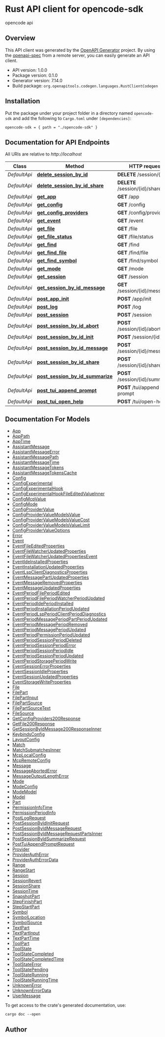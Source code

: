 # Rust API client for opencode-sdk

opencode api


## Overview

This API client was generated by the [OpenAPI Generator](https://openapi-generator.tech) project.  By using the [openapi-spec](https://openapis.org) from a remote server, you can easily generate an API client.

- API version: 1.0.0
- Package version: 0.1.0
- Generator version: 7.14.0
- Build package: `org.openapitools.codegen.languages.RustClientCodegen`

## Installation

Put the package under your project folder in a directory named `opencode-sdk` and add the following to `Cargo.toml` under `[dependencies]`:

```
opencode-sdk = { path = "./opencode-sdk" }
```

## Documentation for API Endpoints

All URIs are relative to *http://localhost*

Class | Method | HTTP request | Description
------------ | ------------- | ------------- | -------------
*DefaultApi* | [**delete_session_by_id**](docs/DefaultApi.md#delete_session_by_id) | **DELETE** /session/{id} | 
*DefaultApi* | [**delete_session_by_id_share**](docs/DefaultApi.md#delete_session_by_id_share) | **DELETE** /session/{id}/share | 
*DefaultApi* | [**get_app**](docs/DefaultApi.md#get_app) | **GET** /app | 
*DefaultApi* | [**get_config**](docs/DefaultApi.md#get_config) | **GET** /config | 
*DefaultApi* | [**get_config_providers**](docs/DefaultApi.md#get_config_providers) | **GET** /config/providers | 
*DefaultApi* | [**get_event**](docs/DefaultApi.md#get_event) | **GET** /event | 
*DefaultApi* | [**get_file**](docs/DefaultApi.md#get_file) | **GET** /file | 
*DefaultApi* | [**get_file_status**](docs/DefaultApi.md#get_file_status) | **GET** /file/status | 
*DefaultApi* | [**get_find**](docs/DefaultApi.md#get_find) | **GET** /find | 
*DefaultApi* | [**get_find_file**](docs/DefaultApi.md#get_find_file) | **GET** /find/file | 
*DefaultApi* | [**get_find_symbol**](docs/DefaultApi.md#get_find_symbol) | **GET** /find/symbol | 
*DefaultApi* | [**get_mode**](docs/DefaultApi.md#get_mode) | **GET** /mode | 
*DefaultApi* | [**get_session**](docs/DefaultApi.md#get_session) | **GET** /session | 
*DefaultApi* | [**get_session_by_id_message**](docs/DefaultApi.md#get_session_by_id_message) | **GET** /session/{id}/message | 
*DefaultApi* | [**post_app_init**](docs/DefaultApi.md#post_app_init) | **POST** /app/init | 
*DefaultApi* | [**post_log**](docs/DefaultApi.md#post_log) | **POST** /log | 
*DefaultApi* | [**post_session**](docs/DefaultApi.md#post_session) | **POST** /session | 
*DefaultApi* | [**post_session_by_id_abort**](docs/DefaultApi.md#post_session_by_id_abort) | **POST** /session/{id}/abort | 
*DefaultApi* | [**post_session_by_id_init**](docs/DefaultApi.md#post_session_by_id_init) | **POST** /session/{id}/init | 
*DefaultApi* | [**post_session_by_id_message**](docs/DefaultApi.md#post_session_by_id_message) | **POST** /session/{id}/message | 
*DefaultApi* | [**post_session_by_id_share**](docs/DefaultApi.md#post_session_by_id_share) | **POST** /session/{id}/share | 
*DefaultApi* | [**post_session_by_id_summarize**](docs/DefaultApi.md#post_session_by_id_summarize) | **POST** /session/{id}/summarize | 
*DefaultApi* | [**post_tui_append_prompt**](docs/DefaultApi.md#post_tui_append_prompt) | **POST** /tui/append-prompt | 
*DefaultApi* | [**post_tui_open_help**](docs/DefaultApi.md#post_tui_open_help) | **POST** /tui/open-help | 


## Documentation For Models

 - [App](docs/App.md)
 - [AppPath](docs/AppPath.md)
 - [AppTime](docs/AppTime.md)
 - [AssistantMessage](docs/AssistantMessage.md)
 - [AssistantMessageError](docs/AssistantMessageError.md)
 - [AssistantMessagePath](docs/AssistantMessagePath.md)
 - [AssistantMessageTime](docs/AssistantMessageTime.md)
 - [AssistantMessageTokens](docs/AssistantMessageTokens.md)
 - [AssistantMessageTokensCache](docs/AssistantMessageTokensCache.md)
 - [Config](docs/Config.md)
 - [ConfigExperimental](docs/ConfigExperimental.md)
 - [ConfigExperimentalHook](docs/ConfigExperimentalHook.md)
 - [ConfigExperimentalHookFileEditedValueInner](docs/ConfigExperimentalHookFileEditedValueInner.md)
 - [ConfigMcpValue](docs/ConfigMcpValue.md)
 - [ConfigMode](docs/ConfigMode.md)
 - [ConfigProviderValue](docs/ConfigProviderValue.md)
 - [ConfigProviderValueModelsValue](docs/ConfigProviderValueModelsValue.md)
 - [ConfigProviderValueModelsValueCost](docs/ConfigProviderValueModelsValueCost.md)
 - [ConfigProviderValueModelsValueLimit](docs/ConfigProviderValueModelsValueLimit.md)
 - [ConfigProviderValueOptions](docs/ConfigProviderValueOptions.md)
 - [Error](docs/Error.md)
 - [Event](docs/Event.md)
 - [EventFileEditedProperties](docs/EventFileEditedProperties.md)
 - [EventFileWatcherUpdatedProperties](docs/EventFileWatcherUpdatedProperties.md)
 - [EventFileWatcherUpdatedPropertiesEvent](docs/EventFileWatcherUpdatedPropertiesEvent.md)
 - [EventIdeInstalledProperties](docs/EventIdeInstalledProperties.md)
 - [EventInstallationUpdatedProperties](docs/EventInstallationUpdatedProperties.md)
 - [EventLspClientDiagnosticsProperties](docs/EventLspClientDiagnosticsProperties.md)
 - [EventMessagePartUpdatedProperties](docs/EventMessagePartUpdatedProperties.md)
 - [EventMessageRemovedProperties](docs/EventMessageRemovedProperties.md)
 - [EventMessageUpdatedProperties](docs/EventMessageUpdatedProperties.md)
 - [EventPeriodFilePeriodEdited](docs/EventPeriodFilePeriodEdited.md)
 - [EventPeriodFilePeriodWatcherPeriodUpdated](docs/EventPeriodFilePeriodWatcherPeriodUpdated.md)
 - [EventPeriodIdePeriodInstalled](docs/EventPeriodIdePeriodInstalled.md)
 - [EventPeriodInstallationPeriodUpdated](docs/EventPeriodInstallationPeriodUpdated.md)
 - [EventPeriodLspPeriodClientPeriodDiagnostics](docs/EventPeriodLspPeriodClientPeriodDiagnostics.md)
 - [EventPeriodMessagePeriodPartPeriodUpdated](docs/EventPeriodMessagePeriodPartPeriodUpdated.md)
 - [EventPeriodMessagePeriodRemoved](docs/EventPeriodMessagePeriodRemoved.md)
 - [EventPeriodMessagePeriodUpdated](docs/EventPeriodMessagePeriodUpdated.md)
 - [EventPeriodPermissionPeriodUpdated](docs/EventPeriodPermissionPeriodUpdated.md)
 - [EventPeriodSessionPeriodDeleted](docs/EventPeriodSessionPeriodDeleted.md)
 - [EventPeriodSessionPeriodError](docs/EventPeriodSessionPeriodError.md)
 - [EventPeriodSessionPeriodIdle](docs/EventPeriodSessionPeriodIdle.md)
 - [EventPeriodSessionPeriodUpdated](docs/EventPeriodSessionPeriodUpdated.md)
 - [EventPeriodStoragePeriodWrite](docs/EventPeriodStoragePeriodWrite.md)
 - [EventSessionErrorProperties](docs/EventSessionErrorProperties.md)
 - [EventSessionIdleProperties](docs/EventSessionIdleProperties.md)
 - [EventSessionUpdatedProperties](docs/EventSessionUpdatedProperties.md)
 - [EventStorageWriteProperties](docs/EventStorageWriteProperties.md)
 - [File](docs/File.md)
 - [FilePart](docs/FilePart.md)
 - [FilePartInput](docs/FilePartInput.md)
 - [FilePartSource](docs/FilePartSource.md)
 - [FilePartSourceText](docs/FilePartSourceText.md)
 - [FileSource](docs/FileSource.md)
 - [GetConfigProviders200Response](docs/GetConfigProviders200Response.md)
 - [GetFile200Response](docs/GetFile200Response.md)
 - [GetSessionByIdMessage200ResponseInner](docs/GetSessionByIdMessage200ResponseInner.md)
 - [KeybindsConfig](docs/KeybindsConfig.md)
 - [LayoutConfig](docs/LayoutConfig.md)
 - [Match](docs/Match.md)
 - [MatchSubmatchesInner](docs/MatchSubmatchesInner.md)
 - [McpLocalConfig](docs/McpLocalConfig.md)
 - [McpRemoteConfig](docs/McpRemoteConfig.md)
 - [Message](docs/Message.md)
 - [MessageAbortedError](docs/MessageAbortedError.md)
 - [MessageOutputLengthError](docs/MessageOutputLengthError.md)
 - [Mode](docs/Mode.md)
 - [ModeConfig](docs/ModeConfig.md)
 - [ModeModel](docs/ModeModel.md)
 - [Model](docs/Model.md)
 - [Part](docs/Part.md)
 - [PermissionInfoTime](docs/PermissionInfoTime.md)
 - [PermissionPeriodInfo](docs/PermissionPeriodInfo.md)
 - [PostLogRequest](docs/PostLogRequest.md)
 - [PostSessionByIdInitRequest](docs/PostSessionByIdInitRequest.md)
 - [PostSessionByIdMessageRequest](docs/PostSessionByIdMessageRequest.md)
 - [PostSessionByIdMessageRequestPartsInner](docs/PostSessionByIdMessageRequestPartsInner.md)
 - [PostSessionByIdSummarizeRequest](docs/PostSessionByIdSummarizeRequest.md)
 - [PostTuiAppendPromptRequest](docs/PostTuiAppendPromptRequest.md)
 - [Provider](docs/Provider.md)
 - [ProviderAuthError](docs/ProviderAuthError.md)
 - [ProviderAuthErrorData](docs/ProviderAuthErrorData.md)
 - [Range](docs/Range.md)
 - [RangeStart](docs/RangeStart.md)
 - [Session](docs/Session.md)
 - [SessionRevert](docs/SessionRevert.md)
 - [SessionShare](docs/SessionShare.md)
 - [SessionTime](docs/SessionTime.md)
 - [SnapshotPart](docs/SnapshotPart.md)
 - [StepFinishPart](docs/StepFinishPart.md)
 - [StepStartPart](docs/StepStartPart.md)
 - [Symbol](docs/Symbol.md)
 - [SymbolLocation](docs/SymbolLocation.md)
 - [SymbolSource](docs/SymbolSource.md)
 - [TextPart](docs/TextPart.md)
 - [TextPartInput](docs/TextPartInput.md)
 - [TextPartTime](docs/TextPartTime.md)
 - [ToolPart](docs/ToolPart.md)
 - [ToolState](docs/ToolState.md)
 - [ToolStateCompleted](docs/ToolStateCompleted.md)
 - [ToolStateCompletedTime](docs/ToolStateCompletedTime.md)
 - [ToolStateError](docs/ToolStateError.md)
 - [ToolStatePending](docs/ToolStatePending.md)
 - [ToolStateRunning](docs/ToolStateRunning.md)
 - [ToolStateRunningTime](docs/ToolStateRunningTime.md)
 - [UnknownError](docs/UnknownError.md)
 - [UnknownErrorData](docs/UnknownErrorData.md)
 - [UserMessage](docs/UserMessage.md)


To get access to the crate's generated documentation, use:

```
cargo doc --open
```

## Author



